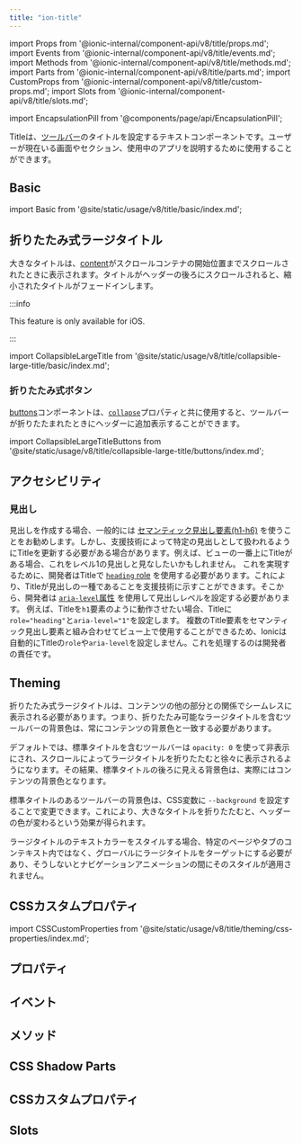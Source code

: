 ```yaml
---
title: "ion-title"
---
```

import Props from '@ionic-internal/component-api/v8/title/props.md';
import Events from '@ionic-internal/component-api/v8/title/events.md';
import Methods from '@ionic-internal/component-api/v8/title/methods.md';
import Parts from '@ionic-internal/component-api/v8/title/parts.md';
import CustomProps from '@ionic-internal/component-api/v8/title/custom-props.md';
import Slots from '@ionic-internal/component-api/v8/title/slots.md';

<head>
  <title>ion-title: Ionic Framework App Title Component for Toolbars</title>
  <meta name="description" content="ion-titleは、ツールバーのタイトルを設定するコンポーネントです。Ionic Frameworkアプリのtitleとcollapsible titleコンポーネントの詳細と使用方法については、こちらをご覧ください。" />
</head>

import EncapsulationPill from '@components/page/api/EncapsulationPill';

<EncapsulationPill type="shadow" />


Titleは、[ツールバー](./toolbar)のタイトルを設定するテキストコンポーネントです。ユーザーが現在いる画面やセクション、使用中のアプリを説明するために使用することができます。

## Basic

import Basic from '@site/static/usage/v8/title/basic/index.md';

<Basic />

## 折りたたみ式ラージタイトル

大きなタイトルは、[content](./content)がスクロールコンテナの開始位置までスクロールされたときに表示されます。タイトルがヘッダーの後ろにスクロールされると、縮小されたタイトルがフェードインします。

:::info

This feature is only available for iOS.

:::

import CollapsibleLargeTitle from '@site/static/usage/v8/title/collapsible-large-title/basic/index.md';

<CollapsibleLargeTitle />

### 折りたたみ式ボタン

[buttons](./buttons.md)コンポーネントは、[`collapse`](./buttons.md#collapse)プロパティと共に使用すると、ツールバーが折りたたまれたときにヘッダーに追加表示することができます。


import CollapsibleLargeTitleButtons from '@site/static/usage/v8/title/collapsible-large-title/buttons/index.md';

<CollapsibleLargeTitleButtons />

## アクセシビリティ

### 見出し

見出しを作成する場合、一般的には [セマンティック見出し要素(h1-h6)](https://developer.mozilla.org/en-US/docs/Web/HTML/Element/Heading_Elements) を使うことをお勧めします。しかし、支援技術によって特定の見出しとして扱われるようにTitleを更新する必要がある場合があります。例えば、ビューの一番上にTitleがある場合、これをレベル1の見出しと見なしたいかもしれません。
これを実現するために、開発者はTitleで [`heading` role](https://developer.mozilla.org/en-US/docs/Web/Accessibility/ARIA/Roles/heading_role) を使用する必要があります。これにより、Titleが見出しの一種であることを支援技術に示すことができます。そこから、開発者は [`aria-level`属性](https://developer.mozilla.org/en-US/docs/Web/Accessibility/ARIA/Attributes/aria-level) を使用して見出しレベルを設定する必要があります。
例えば、Titleを`h1`要素のように動作させたい場合、Titleに`role="heading"`と`aria-level="1"`を設定します。
複数のTitle要素をセマンティック見出し要素と組み合わせてビュー上で使用することができるため、Ionicは自動的にTitleの`role`や`aria-level`を設定しません。これを処理するのは開発者の責任です。

## Theming

折りたたみ式ラージタイトルは、コンテンツの他の部分との関係でシームレスに表示される必要があります。つまり、折りたたみ可能なラージタイトルを含むツールバーの背景色は、常にコンテンツの背景色と一致する必要があります。

デフォルトでは、標準タイトルを含むツールバーは `opacity: 0` を使って非表示にされ、スクロールによってラージタイトルを折りたたむと徐々に表示されるようになります。その結果、標準タイトルの後ろに見える背景色は、実際にはコンテンツの背景色となります。

標準タイトルのあるツールバーの背景色は、CSS変数に `--background` を設定することで変更できます。これにより、大きなタイトルを折りたたむと、ヘッダーの色が変わるという効果が得られます。

ラージタイトルのテキストカラーをスタイルする場合、特定のページやタブのコンテキスト内ではなく、グローバルにラージタイトルをターゲットにする必要があり、そうしないとナビゲーションアニメーションの間にそのスタイルが適用されません。

## CSSカスタムプロパティ

import CSSCustomProperties from '@site/static/usage/v8/title/theming/css-properties/index.md';

<CSSCustomProperties />

## プロパティ
<Props />

## イベント
<Events />

## メソッド
<Methods />

## CSS Shadow Parts
<Parts />

## CSSカスタムプロパティ
<CustomProps />

## Slots
<Slots />
